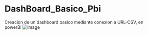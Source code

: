 # DashBoard_Basico_Pbi
Creacion de un dashboard basico mediante conexion a URL-CSV, en powerBI
![image](https://user-images.githubusercontent.com/44307351/230423313-b70faf85-3d9d-4d47-adaa-38f3d02974eb.png)
